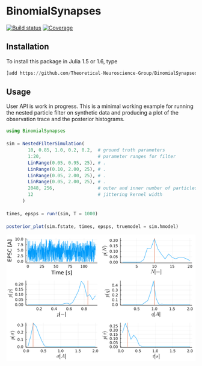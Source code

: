 # BinomialSynapses

[![Build status](https://badge.buildkite.com/15db27ead6ca652df308f96b4805115a1720f1d75155d90b63.svg)](https://buildkite.com/theoretical-neuroscience-group/binomialsynapses)
[![Coverage](https://codecov.io/gh/Theoretical-Neuroscience-Group/BinomialSynapses.jl/branch/master/graph/badge.svg)](https://codecov.io/gh/Theoretical-Neuroscience-Group/BinomialSynapses.jl)

## Installation

To install this package in Julia 1.5 or 1.6, type

```julia
]add https://github.com/Theoretical-Neuroscience-Group/BinomialSynapses.jl
```

## Usage

User API is work in progress. This is a minimal working example for running the nested particle filter on synthetic data and producing a plot of the observation trace and the posterior histograms.
```julia
using BinomialSynapses

sim = NestedFilterSimulation(
        10, 0.85, 1.0, 0.2, 0.2,  # ground truth parameters
        1:20,                     # parameter ranges for filter
        LinRange(0.05, 0.95, 25), # .
        LinRange(0.10, 2.00, 25), # .
        LinRange(0.05, 2.00, 25), # .
        LinRange(0.05, 2.00, 25), # .
        2048, 256,                # outer and inner number of particles
        12                        # jittering kernel width
      )

times, epsps = run!(sim, T = 1000)

posterior_plot(sim.fstate, times, epsps, truemodel = sim.hmodel)
```

![](posteriors.png)
